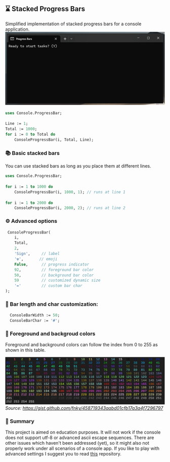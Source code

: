 ## ⌛ Stacked Progress Bars 

Simplified implementation of stacked progress bars for a console application.
![alt text](assets/animation.gif)

``` pascal
uses Console.ProgressBar;

Line := 1; 
Total := 1000; 
for i := 0 to Total do
    ConsoleProgressBar(i, Total, Line);
```

### 📚 Basic stacked bars
You can use stacked bars as long as you place them at different lines.
``` pascal
uses Console.ProgressBar;

for i := 1 to 1000 do
    ConsoleProgressBar(i, 1000, 1); // runs at line 1
    
for i := 1 to 2000 do
    ConsoleProgressBar(i, 2000, 2); // runs at line 2

```
### ⚙ Advanced options

``` pascal
 ConsoleProgressBar(
    i,     
    Total, 
    2,          
    'Sign',     // label
    '☢',       // emoji
    False,      // progress indicator
    92,         // foreground bar color
    50,         // background bar color
    59          // customized dynamic size
    '='         // custom bar char
);
```
### 📏 Bar length and char customization:

``` pascal
  ConsoleBarWidth := 50;
  ConsoleBarChar := '#';
```

### 🎨 Foreground and backgroud colors
Foreground and background colors can follow the index from 0 to 255 as shown in this table. 

![alt text](assets/color-codes.png)
_Source: https://gist.github.com/fnky/458719343aabd01cfb17a3a4f7296797_

### 📌 Summary
This project is aimed on education purposes. It will not work if the console does not support utf-8 or advanced ascii escape sequences. There are other issues which haven't been addressed (yet), so it might also not properly work under all scenarios of a console app. If you like to play with advanced settings I suggest you to read [this](https://gist.github.com/fnky/458719343aabd01cfb17a3a4f7296797) repository.


